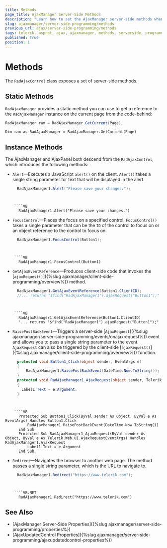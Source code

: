```yaml
---
title: Methods
page_title: AjaxManager Server-Side Methods
description: "Learn how to set the AjaxManager server-side methods when working with Telerik UI for ASP.NET AJAX."
slug: ajaxmanager/server-side-programming/methods
previous_url: ajax/server-side-programming/methods
tags: telerik, aspnet, ajax, ajaxmanager, methods, serverside, programming
published: True
position: 1
---
```


# Methods

The `RadAjaxControl` class exposes a set of server-side methods. 

## Static Methods

`RadAjaxManager` provides a static method you can use to get a reference to the `RadAjaxManager` instance on the current page from the code-behind:

````C#
RadAjaxManager ram = RadAjaxManager.GetCurrent(Page);
````
````VB
Dim ram as RadAjaxManager = RadAjaxManager.GetCurrent(Page)
````

## Instance Methods


The AjaxManager and AjaxPanel both descend from the `RadAjaxControl`, which introduces the following methods:

* `Alert`&mdash;Executes a JavaScript `alert()` on the client. `Alert()` takes a single string parameter for text that will be displayed in the alert.

    ````C#	
      RadAjaxManager1.Alert("Please save your changes.");
````
    
    
    ````VB
      RadAjaxManager1.Alert("Please save your changes.")	
````


* `FocusControl`&mdash;Places the focus on a specified control. `FocusControl()` takes a single parameter that can be the `ID` of the control to focus on or an object reference to the control to focus on.

    ````C#
      RadAjaxManager1.FocusControl(Button1);	
````
    
    
    ````VB	
      RadAjaxManager1.FocusControl(Button1)	
````

* `GetAjaxEventReference`&mdash;Produces client-side code that invokes the [`ajaxRequest()`]({%slug ajaxmanager/client-side-programming/overview%}) method.

    ````C#
      RadAjaxManager1.GetAjaxEventReference(Button1.ClientID);
      //... returns "$find("RadAjaxManager1").ajaxRequest("Button1");"
````
    
    
    ````VB
      RadAjaxManager1.GetAjaxEventReference(Button1.ClientID)
      '... returns "$find("RadAjaxManager1").ajaxRequest("Button1");"
````

* `RaisePostBackEvent`&mdash;Triggers a server-side [`AjaxRequest`]({%slug ajaxmanager/server-side-programming/events/onajaxrequest%}) event and allows you to pass a single string parameter to the event. `AjaxRequest` can also be triggered by the client-side [`ajaxRequest()`]({%slug ajaxmanager/client-side-programming/overview%}) function.

    ````C#	
      protected void Button1_Click(object sender, EventArgs e)
      {
          RadAjaxManager1.RaisePostBackEvent(DateTime.Now.ToString());
      }
      protected void RadAjaxManager1_AjaxRequest(object sender, Telerik.Web.UI.AjaxRequestEventArgs e)
      {    
      	Label1.Text = e.Argument;
      }				
````
    
    
    ````VB	
      Protected Sub Button1_Click(ByVal sender As Object, ByVal e As EventArgs) Handles Button1.Click
          RadAjaxManager1.RaisePostBackEvent(DateTime.Now.ToString())
      End Sub
      Protected Sub RadAjaxManager1_AjaxRequest(ByVal sender As Object, ByVal e As Telerik.Web.UI.AjaxRequestEventArgs) Handles RadAjaxManager1.AjaxRequest
          Label1.Text = e.Argument
      End Sub
````


* `Redirect`&mdash;Navigates the browser to another web page. The method passes a single string parameter, which is the URL to navigate to.

    ````C#	
      RadAjaxManager1.Redirect("https://www.telerik.com");
````
    
    
    ````VB.NET	
      RadAjaxManager1.Redirect("https://www.telerik.com")	
````


## See Also

* [AjaxManager Server-Side Properties]({%slug ajaxmanager/server-side-programming/properties%})
* [AjaxUpdatedControl Properties]({%slug ajaxmanager/server-side-programming/ajaxupdatedcontrol-properties%})